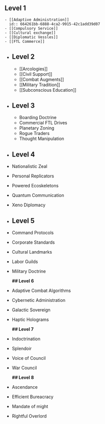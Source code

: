 ## Level 1
	- [[Adaptive Administration]]
	  id:: 664261bb-6888-4ca2-9915-42c1add39d07
	- [[Compulsory Service]]
	- [[Cultural exchange]]
	- [[Diplomatic Vessles]]
	- [[FTL Commerce]]
- ## Level 2
	- [[Arcologies]]
	- [[Civil Support]]
	- [[Combat Augments]]
	- [[Military Tradition]]
	- [[Subconscious Education]]
- ## Level 3
	- Boarding Doctrine
	- Commercial FTL Drives
	- Planetary Zoning
	- Rogue Traders
	- Thought Manipulation
- ## Level 4
- Nationalistic Zeal
- Personal Replicators
- Powered Ecoskeletons
- Quantum Communication
- Xeno Diplomacy
- ## Level 5
- Command Protocols
- Corporate Standards
- Cultural Landmarks
- Labor Guilds
- Military Doctrine
  
  **## Level 6**
- Adaptive Combat Algorithms
- Cybernetic Administration
- Galactic Sovereign
- Haptic Holograms
  
  **## Level 7**
- Indoctrination
- Splendoir
- Voice of Council
- War Council
  
  **## Level 8**
- Ascendance
- Efficient Bureacracy
- Mandate of might
- Rightful Overlord